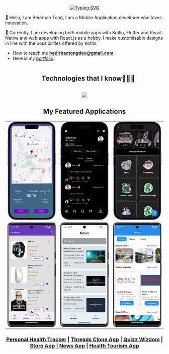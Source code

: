 <p align="center">
<a href="https://git.io/typing-svg"><img src="https://readme-typing-svg.demolab.com?font=Poppins&pause=1000&center=true&random=false&width=435&lines=Hi+I+am+Bedirhan+Tong;Mobile+App+Developer" alt="Typing SVG" /></a>

🧐 Hello, I am Bedirhan Tonğ, I am a Mobile Application developer who loves innovation.

👾 Currently, I am developing both mobile apps with Kotlin, Flutter and React Native and web apps with React.js as a hobby. I make customisable designs in line with the possibilities offered by Kotlin.



- How to reach me **bedirhantongdev@gmail.com**
- Here is my [portfolio](https://bedirhantong.vercel.app/).


  

<div id="user-content-toc">
  <ul align="center">
    <summary><h2 style="display: inline-block">Technologies that I know👨🏻‍💻</h2></summary>
  </ul>
</div>

<p align="center">
  <a href="https://skillicons.dev">
    <img src="https://skillicons.dev/icons?i=kotlin,flutter,react,javascript,ts,git,firebase,ai,&perline=4" />
  </a>
</p>

<div align="center">
    <h2> My Featured Applications </h2>
    <table>
        <tr>
            <td><a href="https://github.com/bedirhantong/PersonalHealthTrackerApp"><img width=180 src="assets/images/pht.png"></a></td>
            <td><a href="https://github.com/bedirhantong/threads_clone"><img width=180 src="assets/images/threadss.png"></a></td>
            <td><a href="https://github.com/bedirhantong/quizwiz"><img width=180 src="assets/images/quizz.png"></a></td>
        </tr>
        <tr>
            <td><a href="https://github.com/bedirhantong/Dish-Dash"><img width=180 src="assets/images/favorites.png"></a></td>
            <td><a href="https://github.com/bedirhantong/NewsApp_Compose"><img width=180 src="https://raw.githubusercontent.com/bedirhantong/NewsApp_Compose/master/assets/light_home_screen.png"></a></td>
            <td><a href="https://github.com/bedirhantong/health_tourism_app"><img width=180 src="https://raw.githubusercontent.com/bedirhantong/health_tourism_app/main/assets/images/home/trends_home_1.png"></a></td>
        </tr>
    </table>
</div>




<h3 align="center">
  <a href="https://github.com/bedirhantong/PersonalHealthTrackerApp">Personal Health Tracker</a> |
  <a href="https://github.com/bedirhantong/threads_clone">Threads Clone App</a> |
  <a href="https://github.com/bedirhantong/quizwiz">Quizz Wizdom</a> |
  <a href="https://github.com/bedirhantong/Dish-Dash">Store App</a> |
  <a href="https://github.com/bedirhantong/NewsApp_Compose">News App</a> |  
  <a href="https://github.com/bedirhantong/health_tourism_app">Health Tourism App</a> 
</h3>

